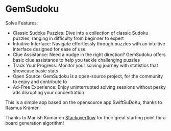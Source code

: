 #  GemSudoku

Solve
Features:

- Classic Sudoku Puzzles: Dive into a collection of classic Sudoku puzzles, ranging in difficulty from beginner to expert
- Intuitive Interface: Navigate effortlessly through puzzles with an intuitive interface designed for ease of use
- Clue Assistance: Need a nudge in the right direction? GemSudoku offers basic clue assistance to help you tackle challenging puzzles
- Track Your Progress: Monitor your solving journey with statistics that showcase basic stats
- Open Source: GemSudoku is a open-source project, for the community to enjoy and contribute to
- Ad-Free Experience: Enjoy uninterrupted solving sessions without pesky ads disrupting your concentration

This is a simple app based on the opensource app SwiftSuDoKu, thanks to Rasmus Krämer

Thanks to Manish Kumar on [Stackoverflow](https://stackoverflow.com/questions/6924216/how-to-generate-sudoku-boards-with-unique-solutions/61442050#61442050) for their great starting point for a board generation algorithm!

